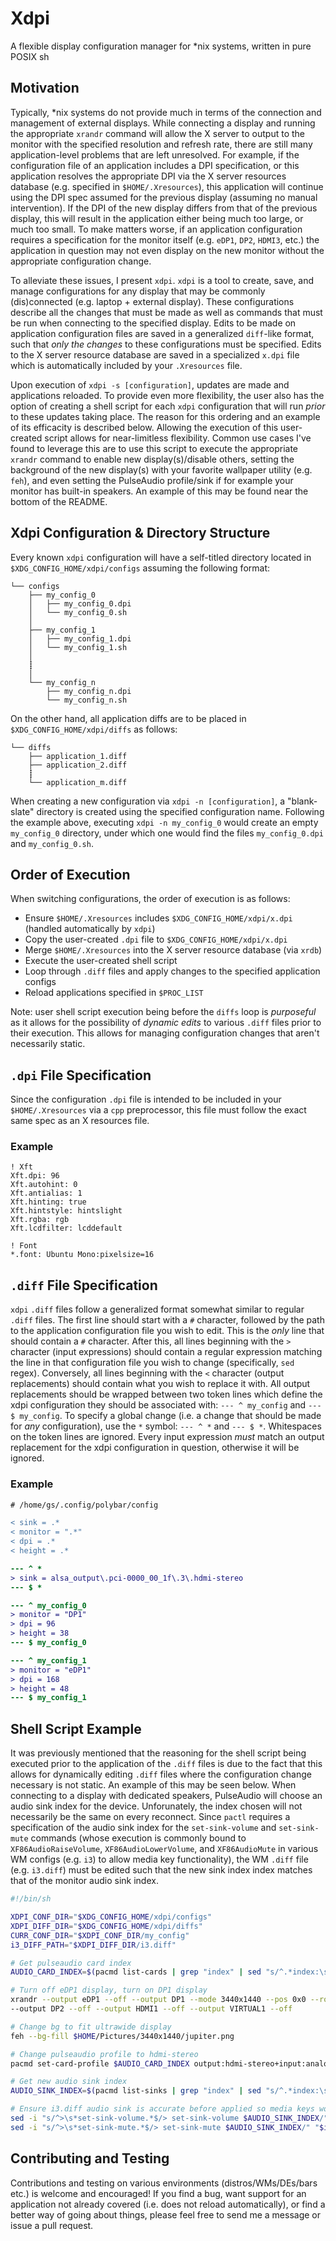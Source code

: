 # Xdpi

A flexible display configuration manager for \*nix systems, written in pure POSIX sh

## Motivation

Typically, \*nix systems do not provide much in terms of the connection and management of external displays. While connecting a display and running the appropriate `xrandr` command will allow the X server to output to the monitor with the specified resolution and refresh rate, there are still many application-level problems that are left unresolved. For example, if the configuration file of an application includes a DPI specification, or this application resolves the appropriate DPI via the X server resources database (e.g. specified in `$HOME/.Xresources`), this application will continue using the DPI spec assumed for the previous display (assuming no manual intervention). If the DPI of the new display differs from that of the previous display, this will result in the application either being much too large, or much too small. To make matters worse, if an application configuration requires a specification for the monitor itself (e.g. `eDP1`, `DP2`, `HDMI3`, etc.) the application in question may not even display on the new monitor without the appropriate configuration change.

To alleviate these issues, I present `xdpi`. `xdpi` is a tool to create, save, and manage configurations for any display that may be commonly (dis)connected (e.g. laptop + external display). These configurations describe all the changes that must be made as well as commands that must be run when connecting to the specified display. Edits to be made on application configuration files are saved in a generalized `diff`-like format, such that <i>only the changes</i> to these configurations must be specified. Edits to the X server resource database are saved in a specialized `x.dpi` file which is automatically included by your `.Xresources` file.

Upon execution of `xdpi -s [configuration]`, updates are made and applications reloaded. To provide even more flexibility, the user also has the option of creating a shell script for each `xdpi` configuration that will run <i>prior</i> to these updates taking place. The reason for this ordering and an example of its efficacity is described below. Allowing the execution of this user-created script allows for near-limitless flexibility. Common use cases I've found to leverage this are to use this script to execute the appropriate `xrandr` command to enable new display(s)/disable others, setting the background of the new display(s) with your favorite wallpaper utility (e.g. `feh`), and even setting the PulseAudio profile/sink if for example your monitor has built-in speakers. An example of this may be found near the bottom of the README.

## Xdpi Configuration & Directory Structure

Every known `xdpi` configuration will have a self-titled directory located in `$XDG_CONFIG_HOME/xdpi/configs` assuming the following format:

```
└── configs
    ├── my_config_0
    │   ├── my_config_0.dpi
    │   └── my_config_0.sh
    │
    ├── my_config_1
    │   ├── my_config_1.dpi
    │   └── my_config_1.sh
    │
    ┋
    │
    └── my_config_n
        ├── my_config_n.dpi
        └── my_config_n.sh
```

On the other hand, all application diffs are to be placed in `$XDG_CONFIG_HOME/xdpi/diffs` as follows:

```
└── diffs
    ├── application_1.diff
    ├── application_2.diff
    ┋
    └── application_m.diff
```

When creating a new configuration via `xdpi -n [configuration]`, a "blank-slate" directory is created using the specified configuration name. Following the example above, executing `xdpi -n my_config_0` would create an empty `my_config_0` directory, under which one would find the files `my_config_0.dpi` and `my_config_0.sh`.

## Order of Execution

When switching configurations, the order of execution is as follows: 

- Ensure `$HOME/.Xresources` includes `$XDG_CONFIG_HOME/xdpi/x.dpi` (handled automatically by `xdpi`)
- Copy the user-created `.dpi` file to `$XDG_CONFIG_HOME/xdpi/x.dpi`
- Merge `$HOME/.Xresources` into the X server resource database (via `xrdb`)
- Execute the user-created shell script
- Loop through `.diff` files and apply changes to the specified application configs
- Reload applications specified in `$PROC_LIST`

Note: user shell script execution being before the `diffs` loop is <i>purposeful</i> as it allows for the possibility of <i>dynamic edits</i> to various `.diff` files prior to their execution. This allows for managing configuration changes that aren't necessarily static.

## `.dpi` File Specification

Since the configuration `.dpi` file is intended to be included in your `$HOME/.Xresources` via a `cpp` preprocessor, this file must follow the exact same spec as an X resources file.

### Example

```
! Xft
Xft.dpi: 96
Xft.autohint: 0
Xft.antialias: 1
Xft.hinting: true
Xft.hintstyle: hintslight
Xft.rgba: rgb
Xft.lcdfilter: lcddefault

! Font
*.font: Ubuntu Mono:pixelsize=16
```

## `.diff` File Specification

`xdpi` `.diff` files follow a generalized format somewhat similar to regular `.diff` files. The first line should start with a `#` character, followed by the path to the application configuration file you wish to edit. This is the <i>only</i> line that should contain a `#` character. After this, all lines beginning with the `>` character (input expressions) should contain a regular expression matching the line in that configuration file you wish to change (specifically, `sed` regex). Conversely, all lines beginning with the `<` character (output replacements) should contain what you wish to replace it with. All output replacements should be wrapped between two token lines which define the xdpi configuration they should be associated with: `--- ^ my_config` and `--- $ my_config`. To specify a global change (i.e. a change that should be made for <i>any</i> configuration), use the `*` symbol: `--- ^ *` and `--- $ *`. Whitespaces on the token lines are ignored. Every input expression <i>must</i> match an output replacement for the xdpi configuration in question, otherwise it will be ignored.

### Example

```diff
# /home/gs/.config/polybar/config

< sink = .*
< monitor = ".*"
< dpi = .*
< height = .*

--- ^ *
> sink = alsa_output\.pci-0000_00_1f\.3\.hdmi-stereo
--- $ *

--- ^ my_config_0
> monitor = "DP1"
> dpi = 96
> height = 38
--- $ my_config_0

--- ^ my_config_1
> monitor = "eDP1"
> dpi = 168
> height = 48
--- $ my_config_1
```

## Shell Script Example

It was previously mentioned that the reasoning for the shell script being executed prior to the application of the `.diff` files is due to the fact that this allows for dynamically editing `.diff` files where the configuration change necessary is not static. An example of this may be seen below. When connecting to a display with dedicated speakers, PulseAudio will choose an audio sink index for the device. Unforunately, the index chosen will not necessarily be the same on every reconnect. Since `pactl` requires a specification of the audio sink index for the `set-sink-volume` and `set-sink-mute` commands (whose execution is commonly bound to `XF86AudioRaiseVolume`, `XF86AudioLowerVolume`, and `XF86AudioMute` in various WM configs (e.g. `i3`) to allow media key functionality), the WM `.diff` file (e.g. `i3.diff`) must be edited such that the new sink index index matches that of the monitor audio sink index.

```sh
#!/bin/sh

XDPI_CONF_DIR="$XDG_CONFIG_HOME/xdpi/configs"
XDPI_DIFF_DIR="$XDG_CONFIG_HOME/xdpi/diffs"
CURR_CONF_DIR="$XDPI_CONF_DIR/my_config"
i3_DIFF_PATH="$XDPI_DIFF_DIR/i3.diff"

# Get pulseaudio card index
AUDIO_CARD_INDEX=$(pacmd list-cards | grep "index" | sed "s/^.*index:\s*//")

# Turn off eDP1 display, turn on DP1 display
xrandr --output eDP1 --off --output DP1 --mode 3440x1440 --pos 0x0 --rotate normal
--output DP2 --off --output HDMI1 --off --output VIRTUAL1 --off

# Change bg to fit ultrawide display
feh --bg-fill $HOME/Pictures/3440x1440/jupiter.png

# Change pulseaudio profile to hdmi-stereo
pacmd set-card-profile $AUDIO_CARD_INDEX output:hdmi-stereo+input:analog-stereo

# Get new audio sink index
AUDIO_SINK_INDEX=$(pacmd list-sinks | grep "index" | sed "s/^.*index:\s*//")

# Ensure i3.diff audio sink is accurate before applied so media keys work properly
sed -i "s/^>\s*set-sink-volume.*$/> set-sink-volume $AUDIO_SINK_INDEX/" "$i3_DIFF_PATH"
sed -i "s/^>\s*set-sink-mute.*$/> set-sink-mute $AUDIO_SINK_INDEX/" "$i3_DIFF_PATH"
```

## Contributing and Testing

Contributions and testing on various environments (distros/WMs/DEs/bars etc.) is welcome and encouraged! If you find a bug, want support for an application not already covered (i.e. does not reload automatically), or find a better way of going about things, please feel free to send me a message or issue a pull request.
